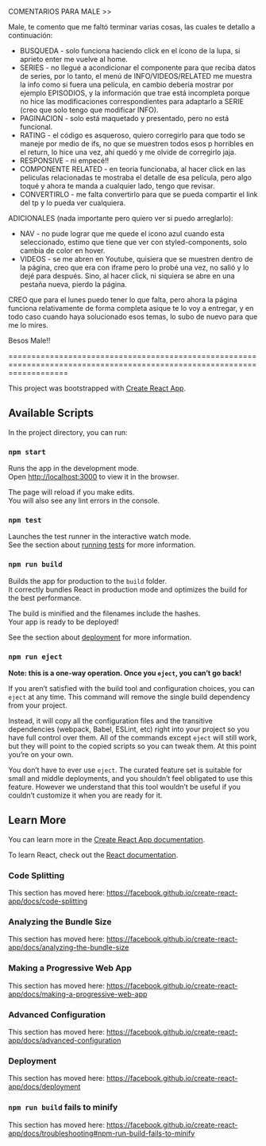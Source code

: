 COMENTARIOS PARA MALE >>

Male, te comento que me faltó terminar varias cosas, las cuales te detallo a continuación:

* BUSQUEDA - solo funciona haciendo click en el ícono de la lupa, si aprieto enter me vuelve al home.
* SERIES - no llegué a acondicionar el componente para que reciba datos de series, por lo tanto, el menú de INFO/VIDEOS/RELATED me muestra la info como si fuera una película, en cambio debería mostrar por ejemplo EPISODIOS, y la información que trae está incompleta porque no hice las modificaciones correspondientes para adaptarlo a SERIE (creo que solo tengo que modificar INFO).
* PAGINACION - solo está maquetado y presentado, pero no está funcional.
* RATING - el código es asqueroso, quiero corregirlo para que todo se maneje por medio de ifs, no que se muestren todos esos p horribles en el return, lo hice una vez, ahí quedó y me olvide de corregirlo jaja.
* RESPONSIVE - ni empecé!!
* COMPONENTE RELATED - en teoria funcionaba, al hacer click en las peliculas relacionadas te mostraba el detalle de esa película, pero algo toqué y ahora te manda a cualquier lado, tengo que revisar.
* CONVERTIRLO - me falta convertirlo para que se pueda compartir el link del tp y lo pueda ver cualquiera.

ADICIONALES (nada importante pero quiero ver si puedo arreglarlo):

* NAV - no pude lograr que me quede el icono azul cuando esta seleccionado, estimo que tiene que ver con styled-components, solo cambia de color en hover.
* VIDEOS - se me abren en Youtube, quisiera que se muestren dentro de la página, creo que era con iframe pero lo probé una vez, no salió y lo dejé para después. Sino, al hacer click, ni siquiera se abre en una pestaña nueva, pierdo la página.

CREO que para el lunes puedo tener lo que falta, pero ahora la página funciona relativamente de forma completa asique te lo voy a entregar, y en todo caso cuando haya solucionado esos temas, lo subo de nuevo para que me lo mires.

Besos Male!!


=========================================================================================================================

This project was bootstrapped with [Create React App](https://github.com/facebook/create-react-app).

## Available Scripts

In the project directory, you can run:

### `npm start`

Runs the app in the development mode.<br />
Open [http://localhost:3000](http://localhost:3000) to view it in the browser.

The page will reload if you make edits.<br />
You will also see any lint errors in the console.

### `npm test`

Launches the test runner in the interactive watch mode.<br />
See the section about [running tests](https://facebook.github.io/create-react-app/docs/running-tests) for more information.

### `npm run build`

Builds the app for production to the `build` folder.<br />
It correctly bundles React in production mode and optimizes the build for the best performance.

The build is minified and the filenames include the hashes.<br />
Your app is ready to be deployed!

See the section about [deployment](https://facebook.github.io/create-react-app/docs/deployment) for more information.

### `npm run eject`

**Note: this is a one-way operation. Once you `eject`, you can’t go back!**

If you aren’t satisfied with the build tool and configuration choices, you can `eject` at any time. This command will remove the single build dependency from your project.

Instead, it will copy all the configuration files and the transitive dependencies (webpack, Babel, ESLint, etc) right into your project so you have full control over them. All of the commands except `eject` will still work, but they will point to the copied scripts so you can tweak them. At this point you’re on your own.

You don’t have to ever use `eject`. The curated feature set is suitable for small and middle deployments, and you shouldn’t feel obligated to use this feature. However we understand that this tool wouldn’t be useful if you couldn’t customize it when you are ready for it.

## Learn More

You can learn more in the [Create React App documentation](https://facebook.github.io/create-react-app/docs/getting-started).

To learn React, check out the [React documentation](https://reactjs.org/).

### Code Splitting

This section has moved here: https://facebook.github.io/create-react-app/docs/code-splitting

### Analyzing the Bundle Size

This section has moved here: https://facebook.github.io/create-react-app/docs/analyzing-the-bundle-size

### Making a Progressive Web App

This section has moved here: https://facebook.github.io/create-react-app/docs/making-a-progressive-web-app

### Advanced Configuration

This section has moved here: https://facebook.github.io/create-react-app/docs/advanced-configuration

### Deployment

This section has moved here: https://facebook.github.io/create-react-app/docs/deployment

### `npm run build` fails to minify

This section has moved here: https://facebook.github.io/create-react-app/docs/troubleshooting#npm-run-build-fails-to-minify
